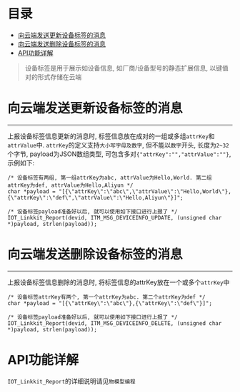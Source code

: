 # <a name="目录">目录</a>
+ [向云端发送更新设备标签的消息](#向云端发送更新设备标签的消息)
+ [向云端发送删除设备标签的消息](#向云端发送删除设备标签的消息)
+ [API功能详解](#API功能详解)

> 设备标签是用于展示如设备信息, 如厂商/设备型号的静态扩展信息, 以键值对的形式存储在云端

# <a name="向云端发送更新设备标签的消息">向云端发送更新设备标签的消息</a>
---
上报设备标签信息更新的消息时, 标签信息放在成对的一组或多组`attrKey`和`attrValue`中. `attrKey`的定义支持`大小写字母及数字`, 但不能以`数字`开头, 长度为`2~32`个字节, payload为JSON数组类型, 可包含多对`{"attrKey":"","attrValue":""}`, 示例如下:
```
/* 设备标签有两组, 第一组attrKey为abc, attrValue为Hello,World. 第二组attrKey为def, attrValue为Hello,Aliyun */
char *payload = "[{\"attrKey\":\"abc\",\"attrValue\":\"Hello,World\"},{\"attrKey\":\"def\",\"attrValue\":\"Hello,Aliyun\"}]";

/* 设备标签payload准备好以后, 就可以使用如下接口进行上报了 */
IOT_Linkkit_Report(devid, ITM_MSG_DEVICEINFO_UPDATE, (unsigned char *)payload, strlen(payload));

```

# <a name="向云端发送删除设备标签的消息">向云端发送删除设备标签的消息</a>
---
上报设备标签信息删除的消息时, 将标签信息的attrKey放在一个或多个`attrKey`中
```
/* 设备标签attrKey有两个, 第一个attrKey为abc. 第二个attrKey为def */
char *payload = "[{\"attrKey\":\"abc\"},{\"attrKey\":\"def\"}]";

/* 设备标签payload准备好以后, 就可以使用如下接口进行上报了 */
IOT_Linkkit_Report(devid, ITM_MSG_DEVICEINFO_DELETE, (unsigned char *)payload, strlen(payload));
```

# <a name="API功能详解">API功能详解</a>

`IOT_Linkkit_Report`的详细说明请见`物模型编程`
